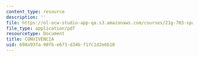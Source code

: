 ```yaml
---
content_type: resource
description: ''
file: https://ol-ocw-studio-app-qa.s3.amazonaws.com/courses/21g-703-spanish-iii-spring-2006/698a93fa98fbe673d34bf17c1d2e6b10_MIT21G_703S06_convi.pdf
file_type: application/pdf
resourcetype: Document
title: CONVIVENCIA
uid: 698a93fa-98fb-e673-d34b-f17c1d2e6b10
---
```

